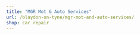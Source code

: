 ```yaml
---
title: "MGR Mot & Auto Services"
url: /blaydon-on-tyne/mgr-mot-and-auto-services/
shop: car repair
---
```

